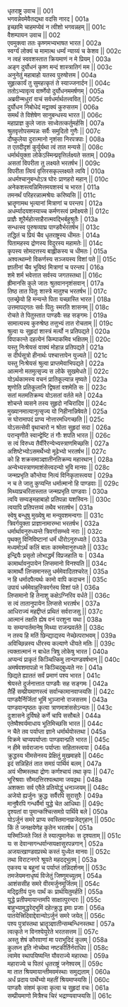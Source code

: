धृतराष्ट्र उवाच ||	001    
भगवन्नेवमेवैतद्यथा वदसि नारद |	001a  
इच्छामि चाहमप्येवं न त्वीशो भगवन्नहम् ||	001c  
वैशम्पायन उवाच ||	002    
एवमुक्त्वा ततः कृष्णमभ्यभाषत भारत |	002a  
स्वर्ग्यं लोक्यं च मामात्थ धर्म्यं न्याय्यं च केशव ||	002c  
न त्वहं स्ववशस्तात क्रियमाणं न मे प्रियम् |	003a  
अङ्ग दुर्योधनं कृष्ण मन्दं शास्त्रातिगं मम ||	003c  
अनुनेतुं महाबाहो यतस्व पुरुषोत्तम |	004a  
सुहृत्कार्यं तु सुमहत्कृतं ते स्याज्जनार्दन ||	004c  
ततोऽभ्यावृत्य वार्ष्णेयो दुर्योधनममर्षणम् |	005a  
अब्रवीन्मधुरां वाचं सर्वधर्मार्थतत्त्ववित् ||	005c  
दुर्योधन निबोधेदं मद्वाक्यं कुरुसत्तम |	006a  
समर्थं ते विशेषेण सानुबन्धस्य भारत ||	006c  
महाप्राज्ञ कुले जातः साध्वेतत्कर्तुमर्हसि |	007a  
श्रुतवृत्तोपसम्पन्नः सर्वैः समुदितो गुणैः ||	007c  
दौष्कुलेया दुरात्मानो नृशंसा निरपत्रपाः |	008a  
त एतदीदृशं कुर्युर्यथा त्वं तात मन्यसे ||	008c  
धर्मार्थयुक्ता लोकेऽस्मिन्प्रवृत्तिर्लक्ष्यते सताम् |	009a  
असतां विपरीता तु लक्ष्यते भरतर्षभ ||	009c  
विपरीता त्वियं वृत्तिरसकृल्लक्ष्यते त्वयि |	010a  
अधर्मश्चानुबन्धोऽत्र घोरः प्राणहरो महान् ||	010c  
अनेकशस्त्वन्निमित्तमयशस्यं च भारत |	011a  
तमनर्थं परिहरन्नात्मश्रेयः करिष्यसि ||	011c  
भ्रातॄणामथ भृत्यानां मित्राणां च परन्तप |	012a  
अधर्म्यादयशस्याच्च कर्मणस्त्वं प्रमोक्ष्यसे ||	012c  
प्राज्ञैः शूरैर्महोत्साहैरात्मवद्भिर्बहुश्रुतैः |	013a  
सन्धत्स्व पुरुषव्याघ्र पाण्डवैर्भरतर्षभ ||	013c  
तद्धितं च प्रियं चैव धृतराष्ट्रस्य धीमतः |	014a  
पितामहस्य द्रोणस्य विदुरस्य महामतेः ||	014c  
कृपस्य सोमदत्तस्य बाह्लीकस्य च धीमतः |	015a  
अश्वत्थाम्नो विकर्णस्य सञ्जयस्य विशां पते ||	015c  
ज्ञातीनां चैव भूयिष्ठं मित्राणां च परन्तप |	016a  
शमे शर्म भवेत्तात सर्वस्य जगतस्तथा ||	016c  
ह्रीमानसि कुले जातः श्रुतवाननृशंसवान् |	017a  
तिष्ठ तात पितुः शास्त्रे मातुश्च भरतर्षभ ||	017c  
एतच्छ्रेयो हि मन्यन्ते पिता यच्छास्ति भारत |	018a  
उत्तमापद्गतः सर्वः पितुः स्मरति शासनम् ||	018c  
रोचते ते पितुस्तात पाण्डवैः सह सङ्गमः |	019a  
सामात्यस्य कुरुश्रेष्ठ तत्तुभ्यं तात रोचताम् ||	019c  
श्रुत्वा यः सुहृदां शास्त्रं मर्त्यो न प्रतिपद्यते |	020a  
विपाकान्ते दहत्येनं किम्पाकमिव भक्षितम् ||	020c  
यस्तु निःश्रेयसं वाक्यं मोहान्न प्रतिपद्यते |	021a  
स दीर्घसूत्रो हीनार्थः पश्चात्तापेन युज्यते ||	021c  
यस्तु निःश्रेयसं श्रुत्वा प्राप्तमेवाभिपद्यते |	022a  
आत्मनो मतमुत्सृज्य स लोके सुखमेधते ||	022c  
योऽर्थकामस्य वचनं प्रातिकूल्यान्न मृष्यते |	023a  
शृणोति प्रतिकूलानि द्विषतां वशमेति सः ||	023c  
सतां मतमतिक्रम्य योऽसतां वर्तते मते |	024a  
शोचन्ते व्यसने तस्य सुहृदो नचिरादिव ||	024c  
मुख्यानमात्यानुत्सृज्य यो निहीनान्निषेवते |	025a  
स घोरामापदं प्राप्य नोत्तारमधिगच्छति ||	025c  
योऽसत्सेवी वृथाचारो न श्रोता सुहृदां सदा |	026a  
परान्वृणीते स्वान्द्वेष्टि तं गौः शपति भारत ||	026c  
स त्वं विरुध्य तैर्वीरैरन्येभ्यस्त्राणमिच्छसि |	027a  
अशिष्टेभ्योऽसमर्थेभ्यो मूढेभ्यो भरतर्षभ ||	027c  
को हि शक्रसमाञ्ज्ञातीनतिक्रम्य महारथान् |	028a  
अन्येभ्यस्त्राणमाशंसेत्त्वदन्यो भुवि मानवः ||	028c  
जन्मप्रभृति कौन्तेया नित्यं विनिकृतास्त्वया |	029a  
न च ते जातु कुप्यन्ति धर्मात्मानो हि पाण्डवाः ||	029c  
मिथ्याप्रचरितास्तात जन्मप्रभृति पाण्डवाः |	030a  
त्वयि सम्यङ्महाबाहो प्रतिपन्ना यशस्विनः ||	030c  
त्वयापि प्रतिपत्तव्यं तथैव भरतर्षभ |	031a  
स्वेषु बन्धुषु मुख्येषु मा मन्युवशमन्वगाः ||	031c  
त्रिवर्गयुक्ता प्राज्ञानामारम्भा भरतर्षभ |	032a  
धर्मार्थावनुरुध्यन्ते त्रिवर्गासम्भवे नराः ||	032c  
पृथक्तु विनिविष्टानां धर्मं धीरोऽनुरुध्यते |	033a  
मध्यमोऽर्थं कलिं बालः काममेवानुरुध्यते ||	033c  
इन्द्रियैः प्रसृतो लोभाद्धर्मं विप्रजहाति यः |	034a  
कामार्थावनुपायेन लिप्समानो विनश्यति ||	034c  
कामार्थौ लिप्समानस्तु धर्ममेवादितश्चरेत् |	035a  
न हि धर्मादपैत्यर्थः कामो वापि कदाचन ||	035c  
उपायं धर्ममेवाहुस्त्रिवर्गस्य विशां पते |	036a  
लिप्समानो हि तेनाशु कक्षेऽग्निरिव वर्धते ||	036c  
स त्वं तातानुपायेन लिप्ससे भरतर्षभ |	037a  
आधिराज्यं महद्दीप्तं प्रथितं सर्वराजसु ||	037c  
आत्मानं तक्षति ह्येष वनं परशुना यथा |	038a  
यः सम्यग्वर्तमानेषु मिथ्या राजन्प्रवर्तते ||	038c  
न तस्य हि मतिं छिन्द्याद्यस्य नेच्छेत्पराभवम् |	039a  
अविच्छिन्नस्य धीरस्य कल्याणे धीयते मतिः ||	039c  
त्यक्तात्मानं न बाधेत त्रिषु लोकेषु भारत |	040a  
अप्यन्यं प्राकृतं किञ्चित्किमु तान्पाण्डवर्षभान् ||	040c  
अमर्षवशमापन्नो न किञ्चिद्बुध्यते नरः |	041a  
छिद्यते ह्याततं सर्वं प्रमाणं पश्य भारत |	041c  
श्रेयस्ते दुर्जनात्तात पाण्डवैः सह सङ्गमः |	042a  
तैर्हि सम्प्रीयमाणस्त्वं सर्वान्कामानवाप्स्यसि ||	042c  
पाण्डवैर्निर्जितां भूमिं भुञ्जानो राजसत्तम |	043a  
पाण्डवान्पृष्ठतः कृत्वा त्राणमाशंससेऽन्यतः ||	043c  
दुःशासने दुर्विषहे कर्णे चापि ससौबले |	044a  
एतेष्वैश्वर्यमाधाय भूतिमिच्छसि भारत ||	044c  
न चैते तव पर्याप्ता ज्ञाने धर्मार्थयोस्तथा |	045a  
विक्रमे चाप्यपर्याप्ताः पाण्डवान्प्रति भारत ||	045c  
न हीमे सर्वराजानः पर्याप्ताः सहितास्त्वया |	046a  
क्रुद्धस्य भीमसेनस्य प्रेक्षितुं मुखमाहवे ||	046c  
इदं सन्निहितं तात समग्रं पार्थिवं बलम् |	047a  
अयं भीष्मस्तथा द्रोणः कर्णश्चायं तथा कृपः ||	047c  
भूरिश्रवाः सौमदत्तिरश्वत्थामा जयद्रथः |	048a  
अशक्ताः सर्व एवैते प्रतियोद्धुं धनञ्जयम् ||	048c  
अजेयो ह्यर्जुनः क्रुद्धः सर्वैरपि सुरासुरैः |	049a  
मानुषैरपि गन्धर्वैर्मा युद्धे चेत आधिथाः ||	049c  
दृश्यतां वा पुमान्कश्चित्समग्रे पार्थिवे बले |	050a  
योऽर्जुनं समरे प्राप्य स्वस्तिमानाव्रजेद्गृहान् ||	050c  
किं ते जनक्षयेणेह कृतेन भरतर्षभ |	051a  
यस्मिञ्जिते जितं ते स्यात्पुमानेकः स दृश्यताम् ||	051c  
यः स देवान्सगन्धर्वान्सयक्षासुरपन्नगान् |	052a  
अजयत्खाण्डवप्रस्थे कस्तं युध्येत मानवः ||	052c  
तथा विराटनगरे श्रूयते महदद्भुतम् |	053a  
एकस्य च बहूनां च पर्याप्तं तन्निदर्शनम् ||	053c  
तमजेयमनाधृष्यं विजेतुं जिष्णुमच्युतम् |	054a  
आशंससीह समरे वीरमर्जुनमूर्जितम् ||	054c  
मद्द्वितीयं पुनः पार्थं कः प्रार्थयितुमर्हति |	055a  
युद्धे प्रतीपमायान्तमपि साक्षात्पुरन्दरः ||	055c  
बाहुभ्यामुद्धरेद्भूमिं दहेत्क्रुद्ध इमाः प्रजाः |	056a  
पातयेत्त्रिदिवाद्देवान्योऽर्जुनं समरे जयेत् ||	056c  
पश्य पुत्रांस्तथा भ्रातॄञ्ज्ञातीन्सम्बन्धिनस्तथा |	057a  
त्वत्कृते न विनश्येयुरेते भरतसत्तम ||	057c  
अस्तु शेषं कौरवाणां मा पराभूदिदं कुलम् |	058a  
कुलघ्न इति नोच्येथा नष्टकीर्तिर्नराधिप ||	058c  
त्वामेव स्थापयिष्यन्ति यौवराज्ये महारथाः |	059a  
महाराज्ये च पितरं धृतराष्ट्रं जनेश्वरम् ||	059c  
मा तात श्रियमायान्तीमवमंस्थाः समुद्यताम् |	060a  
अर्धं प्रदाय पार्थेभ्यो महतीं श्रियमाप्स्यसि ||	060c  
पाण्डवैः संशमं कृत्वा कृत्वा च सुहृदां वचः |	061a  
सम्प्रीयमाणो मित्रैश्च चिरं भद्राण्यवाप्स्यसि ||	061c  
